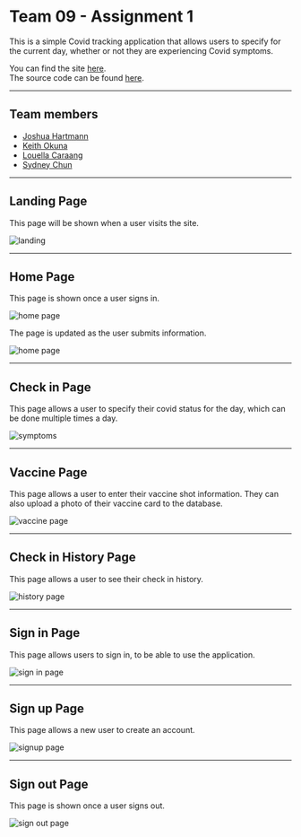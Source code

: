 # Team 09 - Assignment 1

This is a simple Covid tracking application that allows users to specify for the current day, whether or not they are experiencing Covid symptoms.

You can find the site [here](https://491-team-9.meteorapp.com/#/).  
The source code can be found [here](https://github.com/491-Team-9/covid-application).

---

## Team members

- [Joshua Hartmann](https://joshuahartmann.github.io/)
- [Keith Okuna](https://okuna.github.io/covid-project)
- [Louella Caraang](https://lcaraang.github.io/)
- [Sydney Chun](https://sydney-c7.github.io/)

---

## Landing Page
This page will be shown when a user visits the site.

![landing](./images/landingPage.png)

---

## Home Page
This page is shown once a user signs in.

![home page](./images/homepage.png)

The page is updated as the user submits information.

![home page](./images/home-page-with-card.png)


---

## Check in Page
This page allows a user to specify their covid status for the day, which can be done multiple times a day.

![symptoms](./images/checkIn-page.png)

---

## Vaccine Page
This page allows a user to enter their vaccine shot information. They can also upload a photo of their vaccine card to the database. 

![vaccine page](./images/upload-card.png)

---

## Check in History Page
This page allows a user to see their check in history.

![history page](./images/history-page.png)

---

## Sign in Page
This page allows users to sign in, to be able to use the application.

![sign in page](./images/signin.JPG)

---

## Sign up Page
This page allows a new user to create an account.

![signup page](./images/signup.JPG)

---

## Sign out Page
This page is shown once a user signs out.

![sign out page](./images/signout.JPG)
